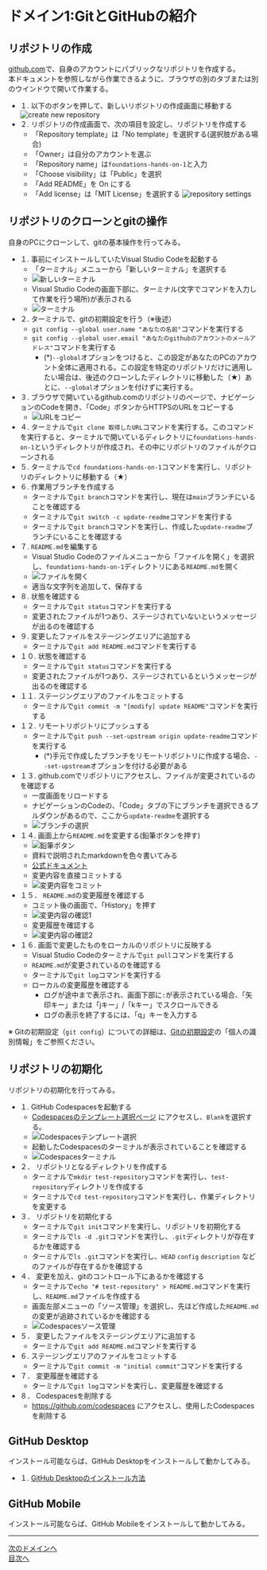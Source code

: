 # ドメイン1:GitとGitHubの紹介

## リポジトリの作成

[github.com](https://github.com)で、自身のアカウントにパブリックなリポジトリを作成する。  
本ドキュメントを参照しながら作業できるように、ブラウザの別のタブまたは別のウインドウで開いて作業する。

- １. 以下のボタンを押して、新しいリポジトリの作成画面に移動する  
![create new repository](../image/image1-2.png)  
- ２. リポジトリの作成画面で、次の項目を設定し、リポジトリを作成する
  - 「Repository template」は「No template」を選択する(選択肢がある場合)
  - 「Owner」は自分のアカウントを選ぶ
  - 「Repository name」は`foundations-hands-on-1`と入力
  - 「Choose visibility」は「Public」を選択
  - 「Add README」を On にする
  - 「Add license」は「MIT License」を選択する
  ![repository settings](../image/image1-3.png)

## リポジトリのクローンとgitの操作

自身のPCにクローンして、gitの基本操作を行ってみる。

- １. 事前にインストールしていたVisual Studio Codeを起動する
  - 「ターミナル」メニューから「新しいターミナル」を選択する
  - ![新しいターミナル](../image/image1-4.png)
  - Visual Studio Codeの画面下部に、ターミナル(文字でコマンドを入力して作業を行う場所)が表示される
  - ![ターミナル](../image/image1-5.png)
- ２. ターミナルで、gitの初期設定を行う（※後述）
  - `git config --global user.name "あなたの名前"`コマンドを実行する
  - `git config --global user.email "あなたのgithubのアカウントのメールアドレス"`コマンドを実行する
    - (*)`--global`オプションをつけると、この設定があなたのPCのアカウント全体に適用される。この設定を特定のリポジトリだけに適用したい場合は、後述のクローンしたディレクトリに移動した（★）あとに、`--global`オプションを付けずに実行する。
- ３. ブラウザで開いているgithub.comのリポジトリのページで、ナビゲーションのCodeを開き、「Code」ボタンからHTTPSのURLをコピーする
  - ![URLをコピー](../image/image1-1.png)
- ４. ターミナルで`git clone 取得したURL`コマンドを実行する。このコマンドを実行すると、ターミナルで開いているディレクトリに`foundations-hands-on-1`というディレクトリが作成され、その中にリポジトリのファイルがクローンされる
- ５. ターミナルで`cd foundations-hands-on-1`コマンドを実行し、リポジトリのディレクトリに移動する（★）
- ６. 作業用ブランチを作成する
  - ターミナルで`git branch`コマンドを実行し、現在は`main`ブランチにいることを確認する
  - ターミナルで`git switch -c update-readme`コマンドを実行する
  - ターミナルで`git branch`コマンドを実行し、作成した`update-readme`ブランチにいることを確認する
- ７. `README.md`を編集する
  - Visual Studio Codeのファイルメニューから「ファイルを開く」を選択し、`foundations-hands-on-1`ディレクトリにある`README.md`を開く
  - ![ファイルを開く](../image/image1-6.png)
  - 適当な文字列を追加して、保存する
- ８. 状態を確認する
  - ターミナルで`git status`コマンドを実行する
  - 変更されたファイルが1つあり、ステージされていないというメッセージが出るのを確認する
- ９. 変更したファイルをステージングエリアに追加する
  - ターミナルで`git add README.md`コマンドを実行する
- １０. 状態を確認する
  - ターミナルで`git status`コマンドを実行する
  - 変更されたファイルが1つあり、ステージされているというメッセージが出るのを確認する
- １１. ステージングエリアのファイルをコミットする
  - ターミナルで`git commit -m "[modify] update README"`コマンドを実行する
- １２. リモートリポジトリにプッシュする
  - ターミナルで`git push --set-upstream origin update-readme`コマンドを実行する
    - (*)手元で作成したブランチをリモートリポジトリに作成する場合、`--set-upstream`オプションを付ける必要がある
- １３. github.comでリポジトリにアクセスし、ファイルが変更されているのを確認する
  - 一度画面をリロードする
  - ナビゲーションのCodeの、「Code」タブの下にブランチを選択できるプルダウンがあるので、ここから`update-readme`を選択する
  - ![ブランチの選択](../image/image1-7.png)
- １４. 画面上から`README.md`を変更する(鉛筆ボタンを押す)
  - ![鉛筆ボタン](../image/image1-8.png)
  - 資料で説明されたmarkdownを色々書いてみる
  - [公式ドキュメント](https://docs.github.com/ja/enterprise-cloud@latest/get-started/writing-on-github/getting-started-with-writing-and-formatting-on-github/basic-writing-and-formatting-syntax)
  - 変更内容を直接コミットする
  - ![変更内容をコミット](../image/image1-9.png)
- １５． `README.md`の変更履歴を確認する
  - コミット後の画面で、「History」を押す
  - ![変更内容の確認1](../image/image1-10-a.png)
  - 変更履歴を確認する
  - ![変更内容の確認2](../image/image1-10-b.png)
- １６. 画面で変更したものをローカルのリポジトリに反映する
  - Visual Studio Codeのターミナルで`git pull`コマンドを実行する
  - `README.md`が変更されているのを確認する
  - ターミナルで`git log`コマンドを実行する
  - ローカルの変更履歴を確認する
    - ログが途中まで表示され、画面下部に`:`が表示されている場合、「矢印キー」または「jキー」/「kキー」でスクロールできる
    - ログの表示を終了するには、「q」キーを入力する

※ Gitの初期設定（`git config`）についての詳細は、[Gitの初期設定](https://git-scm.com/book/ja/v2/%e4%bd%bf%e3%81%84%e5%a7%8b%e3%82%81%e3%82%8b-%e6%9c%80%e5%88%9d%e3%81%aeGit%e3%81%ae%e6%a7%8b%e6%88%90)の「個人の識別情報」をご参照ください。

## リポジトリの初期化

リポジトリの初期化を行ってみる。

- １. GitHub Codespacesを起動する
  - [Codespacesのテンプレート選択ページ](https://github.com/codespaces/templates) にアクセスし、`Blank`を選択する。
  - ![Codespacesテンプレート選択](../image/image1-11.png)
  - 起動したCodespacesのターミナルが表示されていることを確認する
  - ![Codespacesターミナル](../image/image1-12.png)
- ２． リポジトリとなるディレクトリを作成する
  - ターミナルで`mkdir test-repository`コマンドを実行し、`test-repository`ディレクトリを作成する
  - ターミナルで`cd test-repository`コマンドを実行し、作業ディレクトリを変更する
- ３． リポジトリを初期化する
  - ターミナルで`git init`コマンドを実行し、リポジトリを初期化する
  - ターミナルで`ls -d .git`コマンドを実行し、`.git`ディレクトリが存在するかを確認する
  - ターミナルで`ls .git`コマンドを実行し、`HEAD` `config` `description` などのファイルが存在するかを確認する
- ４． 変更を加え、gitのコントロール下にあるかを確認する
  - ターミナルで`echo "# test-repository" > README.md`コマンドを実行し、`README.md`ファイルを作成する
  - 画面左部メニューの「ソース管理」を選択し、先ほど作成した`README.md`の変更が追跡されているかを確認する
  - ![Codespacesソース管理](../image/image1-13.png)
- ５． 変更したファイルをステージングエリアに追加する
  - ターミナルで`git add README.md`コマンドを実行する
- ６. ステージングエリアのファイルをコミットする
  - ターミナルで`git commit -m "initial commit"`コマンドを実行する
- ７． 変更履歴を確認する
  - ターミナルで`git log`コマンドを実行し、変更履歴を確認する
- ８． Codespacesを削除する
  - https://github.com/codespaces にアクセスし、使用したCodespacesを削除する

## GitHub Desktop

インストール可能ならば、GitHub Desktopをインストールして動かしてみる。
  
- １. [GitHub Desktopのインストール方法](https://docs.github.com/ja/enterprise-cloud@latest/desktop/installing-and-authenticating-to-github-desktop/installing-github-desktop)

## GitHub Mobile

インストール可能ならば、GitHub Mobileをインストールして動かしてみる。

---
[次のドメインへ](../domain2/README.md)  
[目次へ](../README.md)
